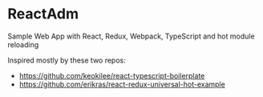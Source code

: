 # ReactAdm
Sample Web App with React, Redux, Webpack, TypeScript and hot module reloading
 
Inspired mostly by these two repos:
 - https://github.com/keokilee/react-typescript-boilerplate
 - https://github.com/erikras/react-redux-universal-hot-example
